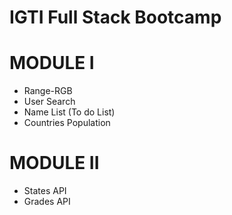 # IGTI Full Stack Bootcamp

# MODULE I

- Range-RGB
- User Search
- Name List (To do List)
- Countries Population

# MODULE II

- States API
- Grades API
